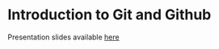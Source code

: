 # Introduction to Git and Github
Presentation slides available [here](https://docs.google.com/presentation/d/13b_j3seC4H-sf7K7gbHMpaCzajgHeIZ8_g6VzDUmn18/edit?usp=sharing)